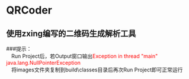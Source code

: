 # QRCoder
## 使用zxing编写的二维码生成解析工具</br>
###提示：</br>
&emsp;Run Project后，若Output窗口输出<font color="red">Exception in thread "main" java.lang.NullPointerException</font></br>
&emsp;将images文件夹复制到build\classes目录后再次Run Project即可正常运行